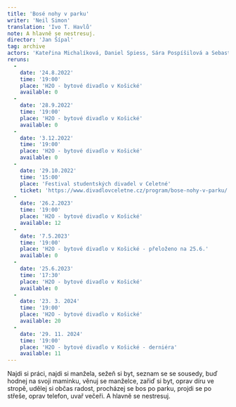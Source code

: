 ```yaml
---
title: 'Bosé nohy v parku'
writer: 'Neil Simon'
translation: 'Ivo T. Havlů'
note: A hlavně se nestresuj.
director: 'Jan Šípal'
tag: archive
actors: 'Kateřina Michalíková, Daniel Spiess, Sára Pospíšilová a Sebastian Vopěnka. V roli Opraváře telefonů jako hostující hvězda hraje student Katedry činoherního divadla DAMU Prokop Košář.'
reruns:
  -
    date: '24.8.2022'
    time: '19:00'
    place: 'H2O - bytové divadlo v Košické'
    available: 0
  -  
    date: '28.9.2022'
    time: '19:00'
    place: 'H2O - bytové divadlo v Košické'
    available: 0
  -  
    date: '3.12.2022'
    time: '19:00'
    place: 'H2O - bytové divadlo v Košické'
    available: 0
  -  
    date: '29.10.2022'
    time: '15:00'
    place: 'Festival studentských divadel v Celetné'
    ticket: 'https://www.divadlovceletne.cz/program/bose-nohy-v-parku/'
  - 
    date: '26.2.2023'
    time: '19:00'
    place: 'H2O - bytové divadlo v Košické'
    available: 12
  - 
    date: '7.5.2023'
    time: '19:00'
    place: 'H2O - bytové divadlo v Košické - přeloženo na 25.6.'
    available: 0
  -  
    date: '25.6.2023'
    time: '17:30'
    place: 'H2O - bytové divadlo v Košické'
    available: 0
  -
    date: '23. 3. 2024' 
    time: '19:00'
    place: 'H2O - bytové divadlo v Košické'
    available: 20
  -
    date: '29. 11. 2024' 
    time: '19:00'
    place: 'H2O - bytové divadlo v Košické - derniéra'
    available: 11
---
```

Najdi si práci, najdi si manžela, sežeň si byt, seznam se se sousedy, buď hodnej na svoji maminku, věnuj se manželce, zařiď si byt, oprav díru ve stropě, udělej si občas radost, procházej se bos po parku, projdi se po střeše, oprav telefon, uvař večeři.
A hlavně se nestresuj.

